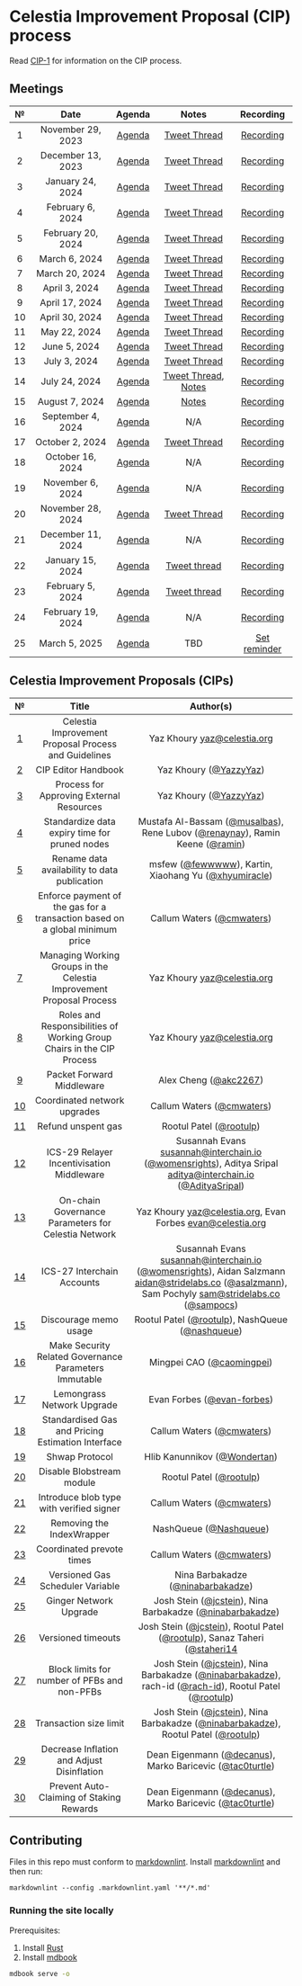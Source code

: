 # Celestia Improvement Proposal (CIP) process

Read [CIP-1](./cip-1.md) for information on the CIP process.

## Meetings

| №  |       Date        |                          Agenda                          |                                              Notes                                              |                            Recording                            |
|:--:|:-----------------:|:--------------------------------------------------------:|:-----------------------------------------------------------------------------------------------:|:---------------------------------------------------------------:|
| 1  | November 29, 2023 |  [Agenda](https://github.com/celestiaorg/CIPs/issues/8)  |               [Tweet Thread](https://x.com/JoshCStein/status/1729893879191621702)               |    [Recording](https://www.youtube.com/watch?v=EhWHHmPo_5Q)     |
| 2  | December 13, 2023 | [Agenda](https://github.com/celestiaorg/CIPs/issues/22)  |               [Tweet Thread](https://x.com/JoshCStein/status/1734967567075168697)               |    [Recording](https://www.youtube.com/watch?v=yYt600kvf4g)     |
| 3  | January 24, 2024  | [Agenda](https://github.com/celestiaorg/CIPs/issues/40)  |            [Tweet Thread](https://x.com/JoshCStein/status/1750187535911837848?s=20)             |    [Recording](https://www.youtube.com/watch?v=g_8e3h6iixM)     |
| 4  | February 6, 2024  | [Agenda](https://github.com/celestiaorg/CIPs/issues/61)  |            [Tweet Thread](https://x.com/JoshCStein/status/1754898166313337310?s=20)             |    [Recording](https://www.youtube.com/watch?v=izDnDHZEbxg)     |
| 5  | February 20, 2024 | [Agenda](https://github.com/celestiaorg/CIPs/issues/71)  |            [Tweet Thread](https://twitter.com/JoshCStein/status/1759972091724526084)            | [Recording](https://youtube.com/live/WFPEMAuGEM0?feature=share) |
| 6  |   March 6, 2024   | [Agenda](https://github.com/celestiaorg/CIPs/issues/87)  |            [Tweet Thread](https://twitter.com/JoshCStein/status/1765407703462031563)            |    [Recording](https://www.youtube.com/watch?v=DEAkzrhSwMA)     |
| 7  |  March 20, 2024   | [Agenda](https://github.com/celestiaorg/CIPs/issues/95)  |            [Tweet Thread](https://twitter.com/JoshCStein/status/1770480641290744157)            |    [Recording](https://www.youtube.com/watch?v=B2NyDWht7xU)     |
| 8  |   April 3, 2024   | [Agenda](https://github.com/celestiaorg/CIPs/issues/107) |            [Tweet Thread](https://twitter.com/JoshCStein/status/1775538935285862747)            |    [Recording](https://www.youtube.com/watch?v=vBrjSExfRO8)     |
| 9  |  April 17, 2024   | [Agenda](https://github.com/celestiaorg/CIPs/issues/127) |            [Tweet Thread](https://twitter.com/JoshCStein/status/1780612265667924032)            |    [Recording](https://www.youtube.com/watch?v=Qwir10r9o7k)     |
| 10 |  April 30, 2024   | [Agenda](https://github.com/celestiaorg/CIPs/issues/134) |               [Tweet Thread](https://x.com/JoshCStein/status/1785309248248828133)               |    [Recording](https://www.youtube.com/watch?v=zWQsvPqPkC8)     |
| 11 |   May 22, 2024    | [Agenda](https://github.com/celestiaorg/CIPs/issues/142) |               [Tweet Thread](https://x.com/JoshCStein/status/1793312125235999082)               |    [Recording](https://www.youtube.com/watch?v=g6PMMaMmpxg)     |
| 12 |   June 5, 2024    | [Agenda](https://github.com/celestiaorg/CIPs/issues/149) |               [Tweet Thread](https://x.com/JoshCStein/status/1798381092493504830)               |    [Recording](https://www.youtube.com/watch?v=kV5_ANNhixI)     |
| 13 |   July 3, 2024    | [Agenda](https://github.com/celestiaorg/CIPs/issues/155) |               [Tweet Thread](https://x.com/JoshCStein/status/1808531780506403102)               |            [Recording](https://youtu.be/WzPi49Ge2rA)            |
| 14 |   July 24, 2024   | [Agenda](https://github.com/celestiaorg/CIPs/issues/163) | [Tweet Thread](https://x.com/JoshCStein/status/1816142425011662993), [Notes](./notes/cdc-14.md) |    [Recording](https://www.youtube.com/watch?v=bwlpAy_KE9U)     |
| 15 |  August 7, 2024   | [Agenda](https://github.com/celestiaorg/CIPs/issues/185) |                                   [Notes](./notes/cdc-15.md)                                    |    [Recording](https://www.youtube.com/watch?v=7f1Jtggld34)     |
| 16 | September 4, 2024 | [Agenda](https://github.com/celestiaorg/CIPs/issues/194) |                                               N/A                                               |    [Recording](https://www.youtube.com/watch?v=zuJ6xoRvz-U)     |
| 17 |  October 2, 2024  | [Agenda](https://github.com/celestiaorg/CIPs/issues/201) |               [Tweet Thread](https://x.com/JoshCStein/status/1842229129199935757)               |            [Recording](https://youtu.be/J2Cep6gBN-o)            |
| 18 | October 16, 2024  | [Agenda](https://github.com/celestiaorg/CIPs/issues/214) |                                               N/A                                               |            [Recording](https://youtu.be/1aaPYxRVAtk)            |
| 19 | November 6, 2024  | [Agenda](https://github.com/celestiaorg/CIPs/issues/221) |                                               N/A                                               |            [Recording](https://youtu.be/txmttm6t4YI)            |
| 20 | November 28, 2024 | [Agenda](https://github.com/celestiaorg/CIPs/issues/235) |               [Tweet Thread](https://x.com/JoshCStein/status/1861837277896331454)               |            [Recording](https://youtu.be/vSYjnwSfE-U)            |
| 21 | December 11, 2024 | [Agenda](https://github.com/celestiaorg/CIPs/issues/239) |                                               N/A                                               |            [Recording](https://youtu.be/B-z01YJeDfw)            |
| 22 | January 15, 2024  | [Agenda](https://github.com/celestiaorg/CIPs/issues/242) |               [Tweet thread](https://x.com/JoshCStein/status/1880331831339622430)               |            [Recording](https://youtu.be/Ywos3C_W5jY)            |
| 23 | February 5, 2024  | [Agenda](https://github.com/celestiaorg/CIPs/issues/245) |               [Tweet thread](https://x.com/JoshCStein/status/1888046974173425813)               |            [Recording](https://youtu.be/LJXlhsW_XjI)            |
| 24 | February 19, 2024 | [Agenda](https://github.com/celestiaorg/CIPs/issues/250) |                                               N/A                                               |      [Recording](https://www.youtube.com/live/UVEgVq5zL7c)      |
| 25 |   March 5, 2025   | [Agenda](https://github.com/celestiaorg/CIPs/issues/254) |                                               TBD                                               |    [Set reminder](https://www.youtube.com/watch?v=7AcrENb3_EQ)     |

## Celestia Improvement Proposals (CIPs)

|         №         |                                    Title                                     |                                                                                                                        Author(s)                                                                                                                        |
|:-----------------:|:----------------------------------------------------------------------------:|:-------------------------------------------------------------------------------------------------------------------------------------------------------------------------------------------------------------------------------------------------------:|
|  [1](./cip-1.md)  |             Celestia Improvement Proposal Process and Guidelines             |                                                                                                              Yaz Khoury <yaz@celestia.org>                                                                                                              |
|  [2](./cip-2.md)  |                             CIP Editor Handbook                              |                                                                                                  Yaz Khoury ([@YazzyYaz](https://github.com/YazzyYaz))                                                                                                  |
|  [3](./cip-3.md)  |                   Process for Approving External Resources                   |                                                                                                  Yaz Khoury ([@YazzyYaz](https://github.com/YazzyYaz))                                                                                                  |
|  [4](./cip-4.md)  |                Standardize data expiry time for pruned nodes                 |                                          Mustafa Al-Bassam ([@musalbas](https://github.com/musalbas)), Rene Lubov ([@renaynay](https://github.com/renaynay)), Ramin Keene ([@ramin](https://github.com/ramin))                                          |
|  [5](./cip-5.md)  |                 Rename data availability to data publication                 |                                                                  msfew ([@fewwwww](https://github.com/fewwwww)), Kartin, Xiaohang Yu ([@xhyumiracle](https://github.com/xhyumiracle))                                                                   |
|  [6](./cip-6.md)  | Enforce payment of the gas for a transaction based on a global minimum price |                                                                                                Callum Waters ([@cmwaters](https://github.com/cmwaters))                                                                                                 |
|  [7](./cip-7.md)  |     Managing Working Groups in the Celestia Improvement Proposal Process     |                                                                                                              Yaz Khoury <yaz@celestia.org>                                                                                                              |
|  [8](./cip-8.md)  |    Roles and Responsibilities of Working Group Chairs in the CIP Process     |                                                                                                              Yaz Khoury <yaz@celestia.org>                                                                                                              |
|  [9](./cip-9.md)  |                          Packet Forward Middleware                           |                                                                                                   Alex Cheng ([@akc2267](https://github.com/akc2267))                                                                                                   |
| [10](./cip-10.md) |                         Coordinated network upgrades                         |                                                                                                Callum Waters ([@cmwaters](https://github.com/cmwaters))                                                                                                 |
| [11](./cip-11.md) |                              Refund unspent gas                              |                                                                                                  Rootul Patel ([@rootulp](https://github.com/rootulp))                                                                                                  |
| [12](./cip-12.md) |                  ICS-29 Relayer Incentivisation Middleware                   |                                   Susannah Evans <susannah@interchain.io> ([@womensrights](https://github.com/womensrights)), Aditya Sripal <aditya@interchain.io> ([@AdityaSripal](https://github.com/AdityaSripal))                                   |
| [13](./cip-13.md) |             On-chain Governance Parameters for Celestia Network              |                                                                                             Yaz Khoury <yaz@celestia.org>,  Evan Forbes <evan@celestia.org>                                                                                             |
| [14](./cip-14.md) |                          ICS-27 Interchain Accounts                          | Susannah Evans <susannah@interchain.io> ([@womensrights](https://github.com/womensrights)), Aidan Salzmann <aidan@stridelabs.co> ([@asalzmann](https://github.com/asalzmann)), Sam Pochyly <sam@stridelabs.co> ([@sampocs](https://github.com/sampocs)) |
| [15](./cip-15.md) |                            Discourage memo usage                             |                                                                      Rootul Patel ([@rootulp](https://github.com/rootulp)), NashQueue ([@nashqueue](https://github.com/nashqueue))                                                                      |
| [16](./cip-16.md) |            Make Security Related Governance Parameters Immutable             |                                                                                               Mingpei CAO ([@caomingpei](https://github.com/caomingpei))                                                                                                |
| [17](./cip-17.md) |                          Lemongrass Network Upgrade                          |                                                                                              Evan Forbes ([@evan-forbes](https://github.com/evan-forbes))                                                                                               |
| [18](./cip-18.md) |              Standardised Gas and Pricing Estimation Interface               |                                                                                                Callum Waters ([@cmwaters](https://github.com/cmwaters))                                                                                                 |
| [19](./cip-19.md) |                                Shwap Protocol                                |                                                                                              Hlib Kanunnikov ([@Wondertan](https://github.com/Wondertan))                                                                                               |
| [20](./cip-20.md) |                          Disable Blobstream module                           |                                                                                                  Rootul Patel ([@rootulp](https://github.com/rootulp))                                                                                                  |
| [21](./cip-21.md) |                   Introduce blob type with verified signer                   |                                                                                                Callum Waters ([@cmwaters](https://github.com/cmwaters))                                                                                                 |
| [22](./cip-22.md) |                          Removing the IndexWrapper                           |                                                                                                 NashQueue ([@Nashqueue](https://github.com/Nashqueue))                                                                                                  |
| [23](./cip-23.md) |                          Coordinated prevote times                           |                                                                                                Callum Waters ([@cmwaters](https://github.com/cmwaters))                                                                                                 |
| [24](./cip-24.md) |                       Versioned Gas Scheduler Variable                       |                                                                                         Nina Barbakadze ([@ninabarbakadze](https://github.com/ninabarbakadze))                                                                                          |
| [25](./cip-25.md) |                            Ginger Network Upgrade                            |                                                               Josh Stein ([@jcstein](https://github.com/jcstein)), Nina Barbakadze ([@ninabarbakadze](https://github.com/ninabarbakadze))                                                               |
| [26](./cip-26.md) |                              Versioned timeouts                              |                                          Josh Stein ([@jcstein](https://github.com/jcstein)), Rootul Patel ([@rootulp](https://github.com/rootulp)), Sanaz Taheri ([@staheri14](https://github.com/staheri14)                                           |
| [27](./cip-27.md) |                 Block limits for number of PFBs and non-PFBs                 |          Josh Stein ([@jcstein](https://github.com/jcstein)), Nina Barbakadze ([@ninabarbakadze](https://github.com/ninabarbakadze)), rach-id ([@rach-id](https://github.com/rach-id)), Rootul Patel ([@rootulp](https://github.com/rootulp))           |
| [28](./cip-28.md) |                            Transaction size limit                            |                                   Josh Stein ([@jcstein](https://github.com/jcstein)), Nina Barbakadze ([@ninabarbakadze](https://github.com/ninabarbakadze)), Rootul Patel ([@rootulp](https://github.com/rootulp))                                    |
| [29](./cip-29.md) |                  Decrease Inflation and Adjust Disinflation                  |                                                                 Dean Eigenmann ([@decanus](https://github.com/decanus)), Marko Baricevic ([@tac0turtle](https://github.com/tac0turtle))                                                                 |
| [30](./cip-30.md) |                   Prevent Auto-Claiming of Staking Rewards                   |                                                                 Dean Eigenmann ([@decanus](https://github.com/decanus)), Marko Baricevic ([@tac0turtle](https://github.com/tac0turtle))                                                                 |

## Contributing

Files in this repo must conform to [markdownlint](https://github.com/DavidAnson/markdownlint). Install [markdownlint](https://github.com/DavidAnson/markdownlint) and then run:

```shell
markdownlint --config .markdownlint.yaml '**/*.md'
```

### Running the site locally

Prerequisites:

1. Install [Rust](https://www.rust-lang.org/tools/install)
1. Install [mdbook](https://rust-lang.github.io/mdBook/guide/installation.html)

```sh
mdbook serve -o
```
